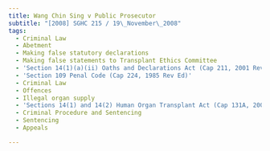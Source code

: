 ```yaml
---
title: Wang Chin Sing v Public Prosecutor
subtitle: "[2008] SGHC 215 / 19\_November\_2008"
tags:
  - Criminal Law
  - Abetment
  - Making false statutory declarations
  - Making false statements to Transplant Ethics Committee
  - 'Section 14(1)(a)(ii) Oaths and Declarations Act (Cap 211, 2001 Rev Ed)'
  - 'Section 109 Penal Code (Cap 224, 1985 Rev Ed)'
  - Criminal Law
  - Offences
  - Illegal organ supply
  - 'Sections 14(1) and 14(2) Human Organ Transplant Act (Cap 131A, 2005 Rev Ed)'
  - Criminal Procedure and Sentencing
  - Sentencing
  - Appeals

---
```


